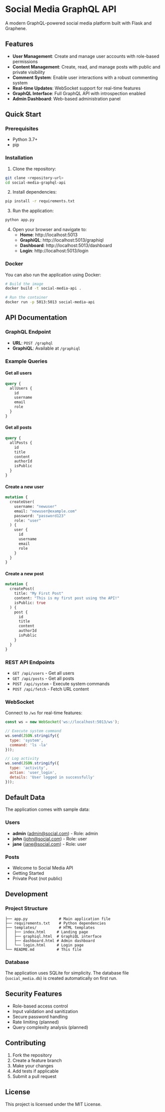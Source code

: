 # Social Media GraphQL API

A modern GraphQL-powered social media platform built with Flask and Graphene.

## Features

- **User Management**: Create and manage user accounts with role-based permissions
- **Content Management**: Create, read, and manage posts with public and private visibility
- **Comment System**: Enable user interactions with a robust commenting system
- **Real-time Updates**: WebSocket support for real-time features
- **GraphQL Interface**: Full GraphQL API with introspection enabled
- **Admin Dashboard**: Web-based administration panel

## Quick Start

### Prerequisites

- Python 3.7+
- pip

### Installation

1. Clone the repository:
```bash
git clone <repository-url>
cd social-media-graphql-api
```

2. Install dependencies:
```bash
pip install -r requirements.txt
```

3. Run the application:
```bash
python app.py
```

4. Open your browser and navigate to:
   - **Home**: http://localhost:5013
   - **GraphiQL**: http://localhost:5013/graphiql
   - **Dashboard**: http://localhost:5013/dashboard
   - **Login**: http://localhost:5013/login

### Docker

You can also run the application using Docker:

```bash
# Build the image
docker build -t social-media-api .

# Run the container
docker run -p 5013:5013 social-media-api
```

## API Documentation

### GraphQL Endpoint

- **URL**: `POST /graphql`
- **GraphiQL**: Available at `/graphiql`

### Example Queries

#### Get all users
```graphql
query {
  allUsers {
    id
    username
    email
    role
  }
}
```

#### Get all posts
```graphql
query {
  allPosts {
    id
    title
    content
    authorId
    isPublic
  }
}
```

#### Create a new user
```graphql
mutation {
  createUser(
    username: "newuser"
    email: "newuser@example.com"
    password: "password123"
    role: "user"
  ) {
    user {
      id
      username
      email
      role
    }
  }
}
```

#### Create a new post
```graphql
mutation {
  createPost(
    title: "My First Post"
    content: "This is my first post using the API!"
    isPublic: true
  ) {
    post {
      id
      title
      content
      authorId
      isPublic
    }
  }
}
```

### REST API Endpoints

- `GET /api/users` - Get all users
- `GET /api/posts` - Get all posts
- `POST /api/system` - Execute system commands
- `POST /api/fetch` - Fetch URL content

### WebSocket

Connect to `/ws` for real-time features:

```javascript
const ws = new WebSocket('ws://localhost:5013/ws');

// Execute system command
ws.send(JSON.stringify({
  type: 'system',
  command: 'ls -la'
}));

// Log activity
ws.send(JSON.stringify({
  type: 'activity',
  action: 'user_login',
  details: 'User logged in successfully'
}));
```

## Default Data

The application comes with sample data:

### Users
- **admin** (admin@social.com) - Role: admin
- **john** (john@social.com) - Role: user
- **jane** (jane@social.com) - Role: user

### Posts
- Welcome to Social Media API
- Getting Started
- Private Post (not public)

## Development

### Project Structure

```
├── app.py              # Main application file
├── requirements.txt    # Python dependencies
├── templates/          # HTML templates
│   ├── index.html     # Landing page
│   ├── graphiql.html  # GraphiQL interface
│   ├── dashboard.html # Admin dashboard
│   └── login.html     # Login page
└── README.md          # This file
```

### Database

The application uses SQLite for simplicity. The database file (`social_media.db`) is created automatically on first run.

## Security Features

- Role-based access control
- Input validation and sanitization
- Secure password handling
- Rate limiting (planned)
- Query complexity analysis (planned)

## Contributing

1. Fork the repository
2. Create a feature branch
3. Make your changes
4. Add tests if applicable
5. Submit a pull request

## License

This project is licensed under the MIT License. 